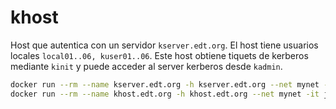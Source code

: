 # khost

Host que autentica con un servidor `kserver.edt.org`. El host tiene usuarios locales `local01..06, kuser01..06`.
Este host obtiene tiquets de kerberos mediante `kinit` y puede acceder al server kerberos desde `kadmin`.


```bash
docker run --rm --name kserver.edt.org -h kserver.edt.org --net mynet -d jorgepastorr/k19:kserver
docker run --rm --name khost.edt.org -h khost.edt.org --net mynet -it jorgepastorr/k19:khostpl
```